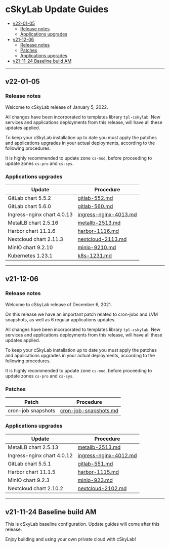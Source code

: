 <!-- markdownlint-disable MD024 -->

# cSkyLab Update Guides <!-- omit in toc -->

- [v22-01-05](#v22-01-05)
  - [Release notes](#release-notes)
  - [Applications upgrades](#applications-upgrades)
- [v21-12-06](#v21-12-06)
  - [Release notes](#release-notes-1)
  - [Patches](#patches)
  - [Applications upgrades](#applications-upgrades-1)
- [v21-11-24  Baseline build AM](#v21-11-24--baseline-build-am)

---

## v22-01-05

### Release notes

Welcome to cSkyLab release of January 5, 2022.

All changes have been incorporated to templates library `tpl-cskylab`. New services and applications deployments from this release, will have all these updates applied.

To keep your cSkyLab installation up to date you must apply the patches and applications upgrades in your actual deployments, according to the following procedures.

It is highly recommended to update zone `cs-mod`, before proceeding to update zones `cs-pro` and `cs-sys`.

### Applications upgrades

| Update                     | Procedure                                        |
| -------------------------- | ------------------------------------------------ |
| GitLab chart 5.5.2         | [gitlab-552.md](./gitlab-552.md)                 |
| GitLab chart 5.6.0         | [gitlab-560.md](./gitlab-560.md)                 |
| Ingress-nginx chart 4.0.13 | [ingress-nginx-4013.md](./ingress-nginx-4013.md) |
| MetalLB chart 2.5.16       | [metallb-2513.md](./metallb-2516.md)             |
| Harbor chart 11.1.6        | [harbor-1116.md](./harbor-1116.md)               |
| Nextcloud chart 2.11.3     | [nextcloud-2113.md](./nextcloud-2113.md)         |
| MinIO chart 9.2.10         | [minio-9210.md](./minio-9210.md)                 |
| Kubernetes 1.23.1          | [k8s-1231.md](./k8s-1231.md)                     |

---

## v21-12-06

### Release notes

Welcome to cSkyLab release of December 6, 2021.

On this release we have an important patch related to cron-jobs and LVM snapshots, as well as 6 regular applications updates.

All changes have been incorporated to templates library `tpl-cskylab`. New services and applications deployments from this release, will have all these updates applied.

To keep your cSkyLab installation up to date you must apply the patches and applications upgrades in your actual deployments, according to the following procedures.

It is highly recommended to update zone `cs-mod`, before proceeding to update zones `cs-pro` and `cs-sys`.

### Patches

| Patch              | Procedure                                        |
| ------------------ | ------------------------------------------------ |
| cron-job snapshots | [cron-job-snapshots.md](./cron-job-snapshots.md) |

### Applications upgrades

| Update                     | Procedure                                        |
| -------------------------- | ------------------------------------------------ |
| MetalLB chart 2.5.13       | [metallb-2513.md](./metallb-2513.md)             |
| Ingress-nginx chart 4.0.12 | [ingress-nginx-4012.md](./ingress-nginx-4012.md) |
| GitLab chart 5.5.1         | [gitlab-551.md](./gitlab-551.md)                 |
| Harbor chart 11.1.5        | [harbor-1115.md](./harbor-1115.md)               |
| MinIO chart 9.2.3          | [minio-923.md](./minio-923.md)                   |
| Nextcloud chart 2.10.2     | [nextcloud-2102.md](./nextcloud-2102.md)         |


---

## v21-11-24  Baseline build AM

This is cSkyLab baseline configuration. Update guides will come after this release.

Enjoy building and using your own private cloud with cSkyLab!
